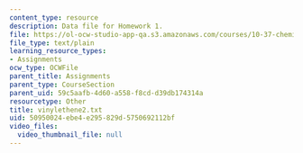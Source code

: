 ```yaml
---
content_type: resource
description: Data file for Homework 1.
file: https://ol-ocw-studio-app-qa.s3.amazonaws.com/courses/10-37-chemical-and-biological-reaction-engineering-spring-2007/50950024ebe4e295829d5750692112bf_vinylethene2.txt
file_type: text/plain
learning_resource_types:
- Assignments
ocw_type: OCWFile
parent_title: Assignments
parent_type: CourseSection
parent_uid: 59c5aafb-4d60-a558-f8cd-d39db174314a
resourcetype: Other
title: vinylethene2.txt
uid: 50950024-ebe4-e295-829d-5750692112bf
video_files:
  video_thumbnail_file: null
---
```

